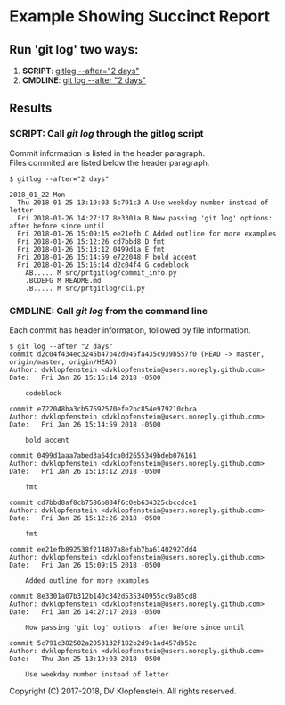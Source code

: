 # Example Showing Succinct Report

## Run 'git log' two ways:

  1) **SCRIPT**: [gitlog --after="2 days"]()    
  2) **CMDLINE**: [git log --after "2 days"]()    

## Results

### SCRIPT: Call _git log_ through the gitlog script
Commit information is listed in the header paragraph.    
Files commited are listed below the header paragraph.     

```
$ gitlog --after="2 days"

2018_01_22 Mon
  Thu 2018-01-25 13:19:03 5c791c3 A Use weekday number instead of letter
  Fri 2018-01-26 14:27:17 8e3301a B Now passing 'git log' options: after before since until
  Fri 2018-01-26 15:09:15 ee21efb C Added outline for more examples
  Fri 2018-01-26 15:12:26 cd7bbd8 D fmt
  Fri 2018-01-26 15:13:12 0499d1a E fmt
  Fri 2018-01-26 15:14:59 e722048 F bold accent
  Fri 2018-01-26 15:16:14 d2c04f4 G codeblock
    AB..... M src/prtgitlog/commit_info.py
    .BCDEFG M README.md
    .B..... M src/prtgitlog/cli.py
```

### CMDLINE: Call _git log_ from the command line
Each commit has header information, followed by file information.    

```
$ git log --after "2 days"
commit d2c04f434ec3245b47b42d045fa435c939b557f0 (HEAD -> master, origin/master, origin/HEAD)
Author: dvklopfenstein <dvklopfenstein@users.noreply.github.com>
Date:   Fri Jan 26 15:16:14 2018 -0500

    codeblock

commit e722048ba3cb57692570efe2bc854e979210cbca
Author: dvklopfenstein <dvklopfenstein@users.noreply.github.com>
Date:   Fri Jan 26 15:14:59 2018 -0500

    bold accent

commit 0499d1aaa7abed3a64dca0d2655349bdeb076161
Author: dvklopfenstein <dvklopfenstein@users.noreply.github.com>
Date:   Fri Jan 26 15:13:12 2018 -0500

    fmt

commit cd7bbd8af8cb7586b884f6c0eb634325cbccdce1
Author: dvklopfenstein <dvklopfenstein@users.noreply.github.com>
Date:   Fri Jan 26 15:12:26 2018 -0500

    fmt

commit ee21efb892538f214807a8efab7ba61402927dd4
Author: dvklopfenstein <dvklopfenstein@users.noreply.github.com>
Date:   Fri Jan 26 15:09:15 2018 -0500

    Added outline for more examples

commit 8e3301a07b312b140c342d535340955cc9a85cd8
Author: dvklopfenstein <dvklopfenstein@users.noreply.github.com>
Date:   Fri Jan 26 14:27:17 2018 -0500

    Now passing 'git log' options: after before since until

commit 5c791c382502a2053132f182b2d9c1ad457db52c
Author: dvklopfenstein <dvklopfenstein@users.noreply.github.com>
Date:   Thu Jan 25 13:19:03 2018 -0500

    Use weekday number instead of letter
```

Copyright (C) 2017-2018, DV Klopfenstein. All rights reserved.
